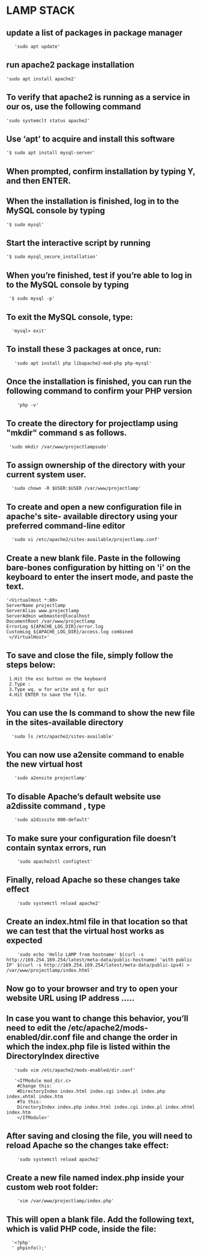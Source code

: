 #  LAMP STACK
## update a list of packages in package manager 
       'sudo apt update'
## run apache2 package installation 
    'sudo apt install apache2'
## To verify that apache2 is running as a service in our os, use the following command 
    'sudo systemclt status apache2'


## Use ‘apt’ to acquire and install this software
    '$ sudo apt install mysql-server'
## When prompted, confirm installation by typing Y, and then ENTER.

## When the installation is finished, log in to the MySQL console by typing
    '$ sudo mysql'
## Start the interactive script by running
    '$ sudo mysql_secure_installation'
## When you’re finished, test if you’re able to log in to the MySQL console by typing
     '$ sudo mysql -p'
## To exit the MySQL console, type:
      'mysql> exit'


## To install these 3 packages at once, run:
       'sudo apt install php libapache2-mod-php php-mysql'
## Once the installation is finished, you can run the following command to confirm your PHP version
        'php -v'


## To create the directory for projectlamp using "mkdir" command s as follows.
     'sudo mkdir /var/www/projectlampsudo'
## To assign ownership of the directory with your current system user.
      'sudo chown -R $USER:$USER /var/www/projectlamp'
## To create and open a new configuration file in apache's site- available directory using your preferred command-line editor
      'sudo vi /etc/apache2/sites-available/projectlamp.conf'
## Create a new blank file. Paste in the following bare-bones configuration by hitting on 'i' on the keyboard to enter the insert mode, and paste the text.
    '<VirtualHost *:80>
    ServerName projectlamp
    ServerAlias www.projectlamp 
    ServerAdmin webmaster@localhost
    DocumentRoot /var/www/projectlamp
    ErrorLog ${APACHE_LOG_DIR}/error.log
    CustomLog ${APACHE_LOG_DIR}/access.log combined 
     </VirtualHost>'

## To save and close the file, simply follow the steps below:
     1.Hit the esc button on the keyboard
     2.Type :
     3.Type wq. w for write and q for quit
     4.Hit ENTER to save the file.
## You can use the ls command to show the new file in the sites-available directory
      'sudo ls /etc/apache2/sites-available'
## You can now use a2ensite command to enable the new virtual host
       'sudo a2ensite projectlamp'
## To disable Apache’s default website use a2dissite command , type
       'sudo a2dissite 000-default'
## To make sure your configuration file doesn’t contain syntax errors, run
        'sudo apache2ctl configtest'
## Finally, reload Apache so these changes take effect
        'sudo systemctl reload apache2'
## Create an index.html file in that location so that we can test that the virtual host works as expected
        'sudo echo 'Hello LAMP from hostname' $(curl -s http://169.254.169.254/latest/meta-data/public-hostname) 'with public IP' $(curl -s http://169.254.169.254/latest/meta-data/public-ipv4) > /var/www/projectlamp/index.html'
##  Now go to your browser and try to open your website URL using IP address  .....


## In case you want to change this behavior, you’ll need to edit the /etc/apache2/mods-enabled/dir.conf file and change the order in which the index.php file is listed within the DirectoryIndex directive
       'sudo vim /etc/apache2/mods-enabled/dir.conf'
       
       '<IfModule mod_dir.c>
        #Change this:
        #DirectoryIndex index.html index.cgi index.pl index.php index.xhtml index.htm
        #To this:
        DirectoryIndex index.php index.html index.cgi index.pl index.xhtml index.htm
        </IfModule>'
## After saving and closing the file, you will need to reload Apache so the changes take effect:
        'sudo systemctl reload apache2'
##   Create a new file named index.php inside your custom web root folder:
        'vim /var/www/projectlamp/index.php'
## This will open a blank file. Add the following text, which is valid PHP code, inside the file:
      '<?php'
      ' phpinfo();'
    
      